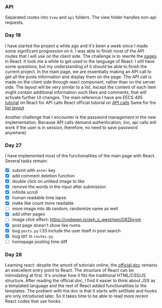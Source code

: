 ### API
Separated routes into `View` and `api` folders. The view folder handles non-api requests.

### Day 18 
I have started the project a while ago and it's been a week since I made some significant progression on it. I was able to finish most of the API routes that I will use on the client side. The challenge is to rewrite the [pages](https://github.com/zzehli/server-side-instgram/tree/main/insta485/templates) in React. It took me a while to get used to the language of React. I still have some questions, but my understanding of it should be able to finish the current project. In the main page, we are essentially making an API call to get all the posts information and display them on the page. The API call is made on the client side through react component, rather than on the server side. The layout will be very similar to a list, except the content of each item might contain additional information such likes and comments, that will activate further UI changes. The main reference I have are
EECS 485 [tutorial](https://eecs485staff.github.io/p3-insta485-clientside/setup_react.html) on React for API calls
React official tutorial on [API calls](https://reactjs.org/docs/faq-ajax.html)
Same for the [list layout](https://reactjs.org/docs/thinking-in-react.html)

Another challenge that I encounter is the password management in the new implementation. Because API calls demand authentication, (no, api calls will work if the user is in session, therefore, no need to save password anywhere)

### Day 27
I have implemented most of the functionalities of the main page with React. Several tasks remain:
- [x] submit with `enter` key
- [x] add comment deletion function
- [x] double click on unliked image to like
- [x] remove the words in the input after submission
- [x] infinite scroll
- [x] human readable time lapse
- [x] make like count more readable
- [ ] more image into db random, randomize name as well
- [x] add other pages
- [ ] image click effect: https://codepen.io/ash_s_west/pen/GRZbvym
- [x] post page doesn't show like nums
- [x] bug `posts.py` l:33 include the user itself in post search
- [x] bug `EDT` in `routes.py`
- [ ] homepage posting time diff

### Day 28 
Learning react: despite the amont of tutorials online, the [official doc](https://reactjs.org/docs/hello-world.html) remains an execellent entry point to React. The structure of React can be intimidating at first. It's unclear how it fits the traditional HTML/CSS/JS structure. After reading the official doc, I find it easier to think about JSX as a templated language and the rest of React added functionalities to the templates. The problem with the doc is that it starts with setState and hooks are only introduced later. So it takes time to be able to read more recent React codes that use hooks.